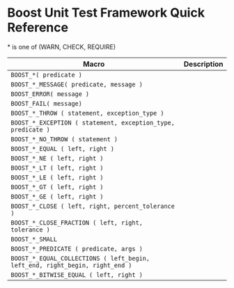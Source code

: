 # Boost Unit Test Framework Quick Reference

\* is one of (WARN, CHECK, REQUIRE)

Macro | Description
--- | ---
`BOOST_*( predicate )` | 
`BOOST_*_MESSAGE( predicate, message )` | 
`BOOST_ERROR( message )` | 
`BOOST_FAIL( message)` | 
`BOOST_*_THROW ( statement, exception_type )` | 
`BOOST_*_EXCEPTION ( statement, exception_type, predicate )` | 
`BOOST_*_NO_THROW ( statement )` | 
`BOOST_*_EQUAL ( left, right )` | 
`BOOST_*_NE ( left, right )` | 
`BOOST_*_LT ( left, right )` | 
`BOOST_*_LE ( left, right )` | 
`BOOST_*_GT ( left, right )` | 
`BOOST_*_GE ( left, right )` | 
`BOOST_*_CLOSE ( left, right, percent_tolerance )` | 
`BOOST_*_CLOSE_FRACTION ( left, right, tolerance )` | 
`BOOST_*_SMALL` | 
`BOOST_*_PREDICATE ( predicate, args )` | 
`BOOST_*_EQUAL_COLLECTIONS ( left_begin, left_end, right_begin, right_end )` | 
`BOOST_*_BITWISE_EQUAL ( left, right )` | 
